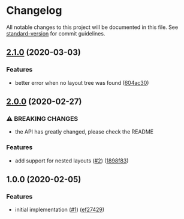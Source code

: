 # Changelog

All notable changes to this project will be documented in this file. See [standard-version](https://github.com/conventional-changelog/standard-version) for commit guidelines.

## [2.1.0](https://github.com/moxystudio/next-layout/compare/v2.0.0...v2.1.0) (2020-03-03)


### Features

* better error when no layout tree was found ([604ac30](https://github.com/moxystudio/next-layout/commit/604ac3044946e49b7cb11b46c514f396479861ff))

## [2.0.0](https://github.com/moxystudio/next-layout/compare/v1.0.0...v2.0.0) (2020-02-27)


### ⚠ BREAKING CHANGES

* the API has greatly changed, please check the README

### Features

* add support for nested layouts ([#2](https://github.com/moxystudio/next-layout/issues/2)) ([1898f83](https://github.com/moxystudio/next-layout/commit/1898f83bb68a05ebda1c493f51ab102527a5c884))

## 1.0.0 (2020-02-05)


### Features

* initial implementation ([#1](https://github.com/moxystudio/next-layout/issues/1)) ([ef27429](https://github.com/moxystudio/next-layout/commit/ef27429742c5d7b99f1ff3a78fa7a973f61df4b3))
